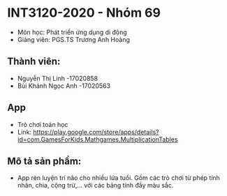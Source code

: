 # INT3120-2020 - Nhóm 69
* Môn học: Phát triển ứng dụng di động
* Giảng viên: PGS.TS Trương Anh Hoàng
## Thành viên:
  * Nguyễn Thị Linh       -17020858
  * Bùi Khánh Ngọc Anh    -17020563
## App
* Trò chơi toán học
* Link: https://play.google.com/store/apps/details?id=com.GamesForKids.Mathgames.MultiplicationTables
## Mô tả sản phẩm:
  * App rèn luyện trí não cho nhiều lứa tuổi. Gồm các trò chơi từ phép tính nhân, chia, cộng trừ,... với các bảng tính đầy màu sắc.